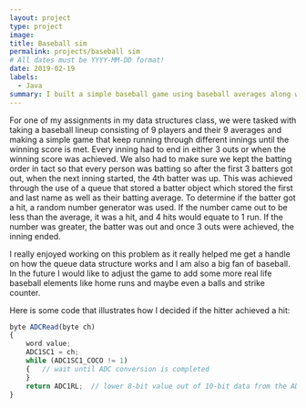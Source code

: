 ```yaml
---
layout: project
type: project
image: 
title: Baseball sim
permalink: projects/baseball sim
# All dates must be YYYY-MM-DD format!
date: 2019-02-19
labels:
  - Java
summary: I built a simple baseball game using baseball averages along with a random number generator and took a lineup using a queue
---
```




For one of my assignments in my data structures class, we were tasked with taking a baseball lineup consisting of 9 players and their 9 averages
and making a simple game that keep running through different innings until the winning score is met. Every inning had to end in either 3 outs or 
when the winning score was achieved. We also had to make sure we kept the batting order in tact so that every person was batting so after the first 
3 batters got out, when the next inning started, the 4th batter was up. This was achieved through the use of a queue that stored a batter object which
stored the first and last name as well as their batting average. To determine if the batter got a hit, a random number generator was used. If the number 
came out to be less than the average, it was a hit, and 4 hits would equate to 1 run. If the number was greater, the batter was out and once 3 outs were 
achieved, the inning ended.

I really enjoyed working on this problem as it really helped me get a handle on how the queue data structure works and I am also a big fan of baseball.
In the future I would like to adjust the game to add some more real life baseball elements like home runs and maybe even a balls and strike counter.

Here is some code that illustrates how I decided if the hitter achieved a hit:

```js
byte ADCRead(byte ch)
{
    word value;
    ADC1SC1 = ch;
    while (ADC1SC1_COCO != 1)
    {   // wait until ADC conversion is completed   
    }
    return ADC1RL;  // lower 8-bit value out of 10-bit data from the ADC
}
```




